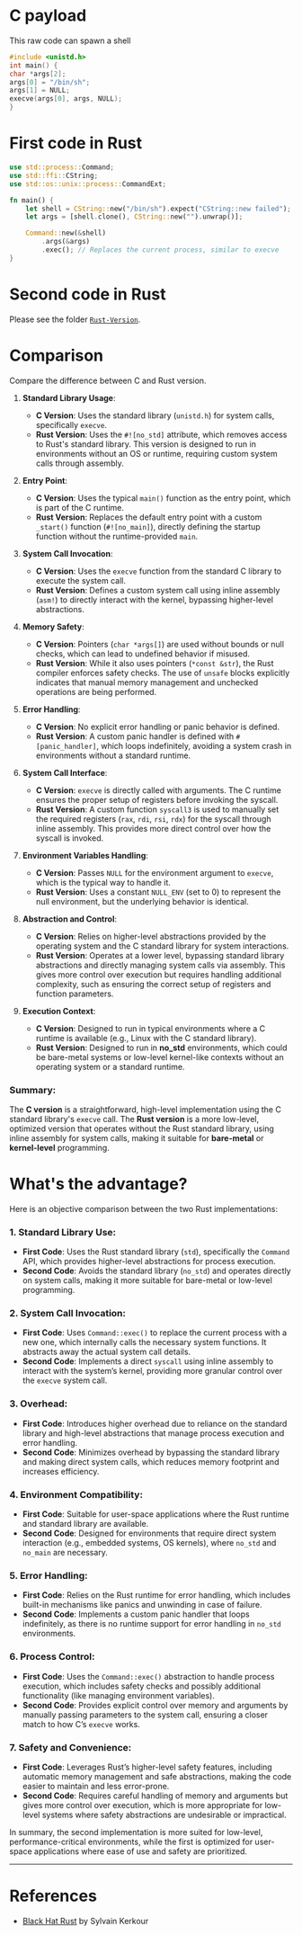# C payload
This raw code can spawn a shell

```c
#include <unistd.h>
int main() {
char *args[2];
args[0] = "/bin/sh";
args[1] = NULL;
execve(args[0], args, NULL);
}
```
# First code in Rust
```rust
use std::process::Command;
use std::ffi::CString;
use std::os::unix::process::CommandExt;

fn main() {
    let shell = CString::new("/bin/sh").expect("CString::new failed");
    let args = [shell.clone(), CString::new("").unwrap()];

    Command::new(&shell)
        .args(&args)
        .exec(); // Replaces the current process, similar to execve
}

```
# Second code in Rust
Please see the folder [`Rust-Version`](./Rust-version/). <br>


# Comparison
Compare the difference between C and Rust version. <br>


1. **Standard Library Usage**:
   - **C Version**: Uses the standard library (`unistd.h`) for system calls, specifically `execve`.
   - **Rust Version**: Uses the `#![no_std]` attribute, which removes access to Rust's standard library. This version is designed to run in environments without an OS or runtime, requiring custom system calls through assembly.

2. **Entry Point**:
   - **C Version**: Uses the typical `main()` function as the entry point, which is part of the C runtime.
   - **Rust Version**: Replaces the default entry point with a custom `_start()` function (`#![no_main]`), directly defining the startup function without the runtime-provided `main`.

3. **System Call Invocation**:
   - **C Version**: Uses the `execve` function from the standard C library to execute the system call.
   - **Rust Version**: Defines a custom system call using inline assembly (`asm!`) to directly interact with the kernel, bypassing higher-level abstractions.

4. **Memory Safety**:
   - **C Version**: Pointers (`char *args[]`) are used without bounds or null checks, which can lead to undefined behavior if misused.
   - **Rust Version**: While it also uses pointers (`*const &str`), the Rust compiler enforces safety checks. The use of `unsafe` blocks explicitly indicates that manual memory management and unchecked operations are being performed.

5. **Error Handling**:
   - **C Version**: No explicit error handling or panic behavior is defined.
   - **Rust Version**: A custom panic handler is defined with `#[panic_handler]`, which loops indefinitely, avoiding a system crash in environments without a standard runtime.

6. **System Call Interface**:
   - **C Version**: `execve` is directly called with arguments. The C runtime ensures the proper setup of registers before invoking the syscall.
   - **Rust Version**: A custom function `syscall3` is used to manually set the required registers (`rax`, `rdi`, `rsi`, `rdx`) for the syscall through inline assembly. This provides more direct control over how the syscall is invoked.

7. **Environment Variables Handling**:
   - **C Version**: Passes `NULL` for the environment argument to `execve`, which is the typical way to handle it.
   - **Rust Version**: Uses a constant `NULL_ENV` (set to 0) to represent the null environment, but the underlying behavior is identical.

8. **Abstraction and Control**:
   - **C Version**: Relies on higher-level abstractions provided by the operating system and the C standard library for system interactions.
   - **Rust Version**: Operates at a lower level, bypassing standard library abstractions and directly managing system calls via assembly. This gives more control over execution but requires handling additional complexity, such as ensuring the correct setup of registers and function parameters.

9. **Execution Context**:
   - **C Version**: Designed to run in typical environments where a C runtime is available (e.g., Linux with the C standard library).
   - **Rust Version**: Designed to run in **no_std** environments, which could be bare-metal systems or low-level kernel-like contexts without an operating system or a standard runtime.

### Summary:
The **C version** is a straightforward, high-level implementation using the C standard library's `execve` call. The **Rust version** is a more low-level, optimized version that operates without the Rust standard library, using inline assembly for system calls, making it suitable for **bare-metal** or **kernel-level** programming.

# What's the advantage?
Here is an objective comparison between the two Rust implementations:

### 1. **Standard Library Use**:
   - **First Code**: Uses the Rust standard library (`std`), specifically the `Command` API, which provides higher-level abstractions for process execution.
   - **Second Code**: Avoids the standard library (`no_std`) and operates directly on system calls, making it more suitable for bare-metal or low-level programming.

### 2. **System Call Invocation**:
   - **First Code**: Uses `Command::exec()` to replace the current process with a new one, which internally calls the necessary system functions. It abstracts away the actual system call details.
   - **Second Code**: Implements a direct `syscall` using inline assembly to interact with the system’s kernel, providing more granular control over the `execve` system call.

### 3. **Overhead**:
   - **First Code**: Introduces higher overhead due to reliance on the standard library and high-level abstractions that manage process execution and error handling.
   - **Second Code**: Minimizes overhead by bypassing the standard library and making direct system calls, which reduces memory footprint and increases efficiency.

### 4. **Environment Compatibility**:
   - **First Code**: Suitable for user-space applications where the Rust runtime and standard library are available.
   - **Second Code**: Designed for environments that require direct system interaction (e.g., embedded systems, OS kernels), where `no_std` and `no_main` are necessary.

### 5. **Error Handling**:
   - **First Code**: Relies on the Rust runtime for error handling, which includes built-in mechanisms like panics and unwinding in case of failure.
   - **Second Code**: Implements a custom panic handler that loops indefinitely, as there is no runtime support for error handling in `no_std` environments.

### 6. **Process Control**:
   - **First Code**: Uses the `Command::exec()` abstraction to handle process execution, which includes safety checks and possibly additional functionality (like managing environment variables).
   - **Second Code**: Provides explicit control over memory and arguments by manually passing parameters to the system call, ensuring a closer match to how C’s `execve` works.

### 7. **Safety and Convenience**:
   - **First Code**: Leverages Rust’s higher-level safety features, including automatic memory management and safe abstractions, making the code easier to maintain and less error-prone.
   - **Second Code**: Requires careful handling of memory and arguments but gives more control over execution, which is more appropriate for low-level systems where safety abstractions are undesirable or impractical.

In summary, the second implementation is more suited for low-level, performance-critical environments, while the first is optimized for user-space applications where ease of use and safety are prioritized.



---
# References
- [Black Hat Rust](https://kerkour.com/black-hat-rust) by 
Sylvain Kerkour

